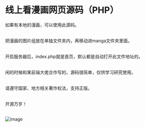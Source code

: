 # 线上看漫画网页源码（PHP）

如果有本地的漫画，可以使用此源码。<br><br>

把漫画的图片组放在单独文件夹内，再移动进manga文件夹里面。<br><br>

开启服务器后，index.php就是首页，默认都是自动打开此文件地址的。<br><br>

闲的时候和某前端大佬合作写的，源码很简单，仅供学习研究使用。<br><br>

请遵守国家、地方相关著作权法，支持正版。<br><br>

开源万岁！<br><br>

![image](Demo.gif)

